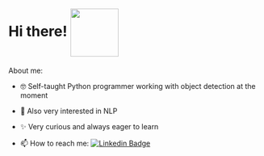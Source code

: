 # Hi there! <img src="https://media.giphy.com/media/mTs11L9uuyGiI/giphy.gif" width=95 align=center>

About me:
- 🤓 Self-taught Python programmer working with object detection at the moment
- 💬 Also very interested in NLP
- ✨ Very curious and always eager to learn


- 📫 How to reach me:
[![Linkedin Badge](https://img.shields.io/badge/-RossanaModolin-blue?style=flat-square&logo=Linkedin&logoColor=white&link=https://www.linkedin.com/in/rossanamodolin/)](https://www.linkedin.com/in/rossanamodolin/)



<!--
**rossmodolin/rossmodolin** is a ✨ _special_ ✨ repository because its `README.md` (this file) appears on your GitHub profile.

Here are some ideas to get you started:

- 🔭 I’m currently working on ...
- 🌱 I’m currently learning ...
- 👯 I’m looking to collaborate on ...
- 🤔 I’m looking for help with ...
- 💬 Ask me about ...
- 📫 How to reach me: ...
- 😄 Pronouns: ...
- ⚡ Fun fact: ...
-->
